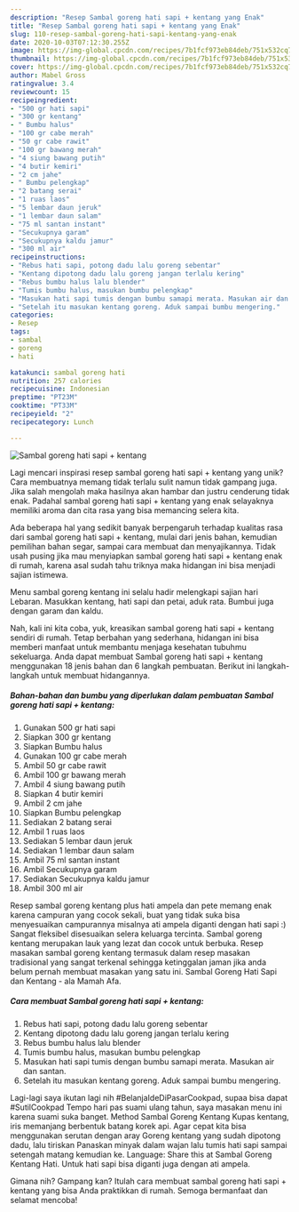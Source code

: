 ```yaml
---
description: "Resep Sambal goreng hati sapi + kentang yang Enak"
title: "Resep Sambal goreng hati sapi + kentang yang Enak"
slug: 110-resep-sambal-goreng-hati-sapi-kentang-yang-enak
date: 2020-10-03T07:12:30.255Z
image: https://img-global.cpcdn.com/recipes/7b1fcf973eb84deb/751x532cq70/sambal-goreng-hati-sapi-kentang-foto-resep-utama.jpg
thumbnail: https://img-global.cpcdn.com/recipes/7b1fcf973eb84deb/751x532cq70/sambal-goreng-hati-sapi-kentang-foto-resep-utama.jpg
cover: https://img-global.cpcdn.com/recipes/7b1fcf973eb84deb/751x532cq70/sambal-goreng-hati-sapi-kentang-foto-resep-utama.jpg
author: Mabel Gross
ratingvalue: 3.4
reviewcount: 15
recipeingredient:
- "500 gr hati sapi"
- "300 gr kentang"
- " Bumbu halus"
- "100 gr cabe merah"
- "50 gr cabe rawit"
- "100 gr bawang merah"
- "4 siung bawang putih"
- "4 butir kemiri"
- "2 cm jahe"
- " Bumbu pelengkap"
- "2 batang serai"
- "1 ruas laos"
- "5 lembar daun jeruk"
- "1 lembar daun salam"
- "75 ml santan instant"
- "Secukupnya garam"
- "Secukupnya kaldu jamur"
- "300 ml air"
recipeinstructions:
- "Rebus hati sapi, potong dadu lalu goreng sebentar"
- "Kentang dipotong dadu lalu goreng jangan terlalu kering"
- "Rebus bumbu halus lalu blender"
- "Tumis bumbu halus, masukan bumbu pelengkap"
- "Masukan hati sapi tumis dengan bumbu samapi merata. Masukan air dan santan."
- "Setelah itu masukan kentang goreng. Aduk sampai bumbu mengering."
categories:
- Resep
tags:
- sambal
- goreng
- hati

katakunci: sambal goreng hati 
nutrition: 257 calories
recipecuisine: Indonesian
preptime: "PT23M"
cooktime: "PT33M"
recipeyield: "2"
recipecategory: Lunch

---
```



![Sambal goreng hati sapi + kentang](https://img-global.cpcdn.com/recipes/7b1fcf973eb84deb/751x532cq70/sambal-goreng-hati-sapi-kentang-foto-resep-utama.jpg)

Lagi mencari inspirasi resep sambal goreng hati sapi + kentang yang unik? Cara membuatnya memang tidak terlalu sulit namun tidak gampang juga. Jika salah mengolah maka hasilnya akan hambar dan justru cenderung tidak enak. Padahal sambal goreng hati sapi + kentang yang enak selayaknya memiliki aroma dan cita rasa yang bisa memancing selera kita.

Ada beberapa hal yang sedikit banyak berpengaruh terhadap kualitas rasa dari sambal goreng hati sapi + kentang, mulai dari jenis bahan, kemudian pemilihan bahan segar, sampai cara membuat dan menyajikannya. Tidak usah pusing jika mau menyiapkan sambal goreng hati sapi + kentang enak di rumah, karena asal sudah tahu triknya maka hidangan ini bisa menjadi sajian istimewa.

Menu sambal goreng kentang ini selalu hadir melengkapi sajian hari Lebaran. Masukkan kentang, hati sapi dan petai, aduk rata. Bumbui juga dengan garam dan kaldu.


Nah, kali ini kita coba, yuk, kreasikan sambal goreng hati sapi + kentang sendiri di rumah. Tetap berbahan yang sederhana, hidangan ini bisa memberi manfaat untuk membantu menjaga kesehatan tubuhmu sekeluarga. Anda dapat membuat Sambal goreng hati sapi + kentang menggunakan 18 jenis bahan dan 6 langkah pembuatan. Berikut ini langkah-langkah untuk membuat hidangannya.

<!--inarticleads1-->

##### Bahan-bahan dan bumbu yang diperlukan dalam pembuatan Sambal goreng hati sapi + kentang:

1. Gunakan 500 gr hati sapi
1. Siapkan 300 gr kentang
1. Siapkan  Bumbu halus
1. Gunakan 100 gr cabe merah
1. Ambil 50 gr cabe rawit
1. Ambil 100 gr bawang merah
1. Ambil 4 siung bawang putih
1. Siapkan 4 butir kemiri
1. Ambil 2 cm jahe
1. Siapkan  Bumbu pelengkap
1. Sediakan 2 batang serai
1. Ambil 1 ruas laos
1. Sediakan 5 lembar daun jeruk
1. Sediakan 1 lembar daun salam
1. Ambil 75 ml santan instant
1. Ambil Secukupnya garam
1. Sediakan Secukupnya kaldu jamur
1. Ambil 300 ml air


Resep sambal goreng kentang plus hati ampela dan pete memang enak karena campuran yang cocok sekali, buat yang tidak suka bisa menyesuaikan campurannya misalnya ati ampela diganti dengan hati sapi :) Sangat fleksibel disesuaikan selera keluarga tercinta. Sambal goreng kentang merupakan lauk yang lezat dan cocok untuk berbuka. Resep masakan sambal goreng kentang termasuk dalam resep masakan tradisional yang sangat terkenal sehingga ketinggalan jaman jika anda belum pernah membuat masakan yang satu ini. Sambal Goreng Hati Sapi dan Kentang - ala Mamah Afa. 

<!--inarticleads2-->

##### Cara membuat Sambal goreng hati sapi + kentang:

1. Rebus hati sapi, potong dadu lalu goreng sebentar
1. Kentang dipotong dadu lalu goreng jangan terlalu kering
1. Rebus bumbu halus lalu blender
1. Tumis bumbu halus, masukan bumbu pelengkap
1. Masukan hati sapi tumis dengan bumbu samapi merata. Masukan air dan santan.
1. Setelah itu masukan kentang goreng. Aduk sampai bumbu mengering.


Lagi-lagi saya ikutan lagi nih #BelanjaIdeDiPasarCookpad, supaa bisa dapat #SutilCookpad Tempo hari pas suami ulang tahun, saya masakan menu ini karena suami suka banget. Method Sambal Goreng Kentang Kupas kentang, iris memanjang berbentuk batang korek api. Agar cepat kita bisa menggunakan serutan dengan aray Goreng kentang yang sudah dipotong dadu, lalu tiriskan Panaskan minyak dalam wajan lalu tumis hati sapi sampai setengah matang kemudian ke. Language: Share this at Sambal Goreng Kentang Hati. Untuk hati sapi bisa diganti juga dengan ati ampela. 

Gimana nih? Gampang kan? Itulah cara membuat sambal goreng hati sapi + kentang yang bisa Anda praktikkan di rumah. Semoga bermanfaat dan selamat mencoba!
